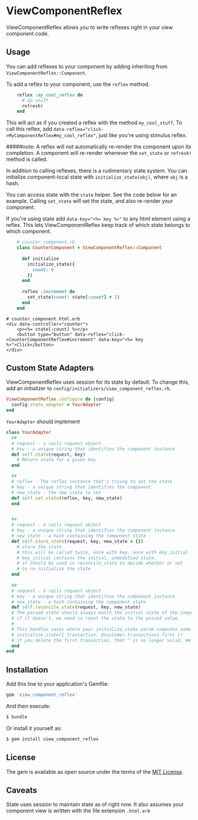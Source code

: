 # ViewComponentReflex

ViewComponentReflex allows you to write reflexes right in your view component code.

## Usage

You can add reflexes to your component by adding inheriting from `ViewComponentReflex::Component`.

To add a reflex to your component, use the `reflex` method.

```ruby
    reflex :my_cool_reflex do
      # do stuff
      refresh!
    end
```

This will act as if you created a reflex with the method `my_cool_stuff`. To call this reflex, add `data-reflex="click->MyComponentReflex#my_cool_reflex"`, just like you're
using stimulus reflex.

#####note: A reflex will not automatically re-render the component upon its completion. A component will re-render whenever the `set_state` or `refresh!` method is called.

In addition to calling reflexes, there is a rudimentary state system. You can initialize component-local state with `initialize_state(obj)`, where `obj` is a hash.

You can access state with the `state` helper. See the code below for an example. Calling `set_state` will set the state, 
and also re-render your component.

If you're using state add `data-key="<%= key %>"` to any html element using a reflex. This 
lets ViewComponentReflex keep track of which state belongs to which component.


```ruby
    # counter_component.rb
    class CounterComponent < ViewComponentReflex::Component
   
      def initialize
        initialize_state({
          count: 0
        })
      end
    
      reflex :increment do
        set_state(count: state[:count] + 1)
      end
    end
```

```erb
# counter_component.html.erb
<div data-controller="counter">
    <p><%= state[:count] %></p>
    <button type="button" data-reflex="click->CounterComponentReflex#increment" data-key="<%= key %>">Click</button>
</div>
```

## Custom State Adapters

ViewComponentReflex uses session for its state by default. To change this, add
an initializer to `config/initializers/view_component_reflex.rb`.

```ruby
ViewComponentReflex.configure do |config|
  config.state_adapter = YourAdapter
end
```

`YourAdapter` should implement 

```ruby
class YourAdapter
  ##
  # request - a rails request object
  # key - a unique string that identifies the component instance
  def self.state(request, key)
    # Return state for a given key
  end

  ##
  # reflex - The reflex instance that's trying to set the state
  # key - a unique string that identifies the component
  # new_state - the new state to set
  def self.set_state(reflex, key, new_state)
  end


  ##
  # request - a rails request object
  # key - a unique string that identifies the component instance
  # new_state - a hash containing the component state
  def self.store_state(request, key, new_state = {})
    # store the state 
    # this will be called twice, once with key, once with key_initial
    # key_initial contains the initial, unmodified state.
    # it should be used in reconcile_state to decide whether or not
    # to re-initialize the state
  end
  
  ##
  # request - a rails request object
  # key - a unique string that identifies the component instance
  # new_state - a hash containing the component state
  def self.reconcile_state(request, key, new_state)
  # The passed state should always match the initial state of the component
  # if it doesn't, we need to reset the state to the passed value.
  #
  # This handles cases where your initialize_state param computes some value that changes
  # initialize_state({ transaction: @customer.transactions.first })
  # if you delete the first transaction, that ^ is no longer valid. We need to update the state.
  end
end
```


## Installation
Add this line to your application's Gemfile:

```ruby
gem 'view_component_reflex'
```

And then execute:
```bash
$ bundle
```

Or install it yourself as:
```bash
$ gem install view_component_reflex
```

## License
The gem is available as open source under the terms of the [MIT License](https://opensource.org/licenses/MIT).

## Caveats

State uses session to maintain state as of right now. It also assumes your component view is written with the file extension `.html.erb`
